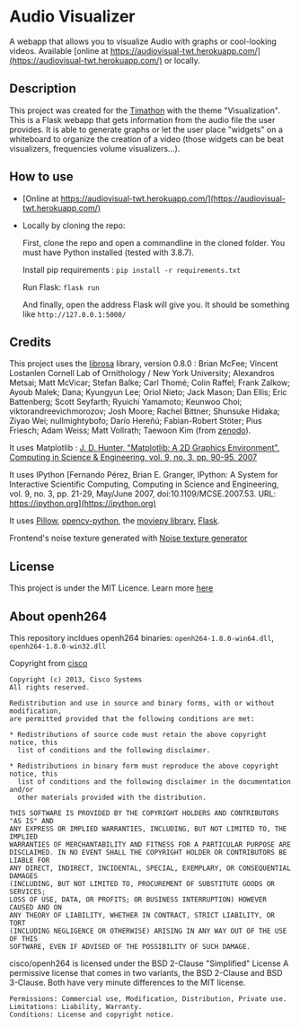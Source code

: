 # Audio Visualizer

A webapp that allows you to visualize Audio with graphs or cool-looking videos.
Available [online at https://audiovisual-twt.herokuapp.com/](https://audiovisual-twt.herokuapp.com/) or locally.

## Description

This project was created for the [Timathon](https://twtcodejam.net/) with the theme "Visualization".
This is a Flask webapp that gets information from the audio file the user provides. It is able to generate graphs or let the user place "widgets" on a whiteboard to organize the creation of a video (those widgets can be beat visualizers, frequencies volume visualizers...).

## How to use
- [Online at https://audiovisual-twt.herokuapp.com/](https://audiovisual-twt.herokuapp.com/)

- Locally by cloning the repo:

  First, clone the repo and open a commandline in the cloned folder. You must have Python installed (tested with 3.8.7).

  Install pip requirements : `pip install -r requirements.txt`

  Run Flask: `flask run`

  And finally, open the address Flask will give you. It should be something like `http://127.0.0.1:5000/`

## Credits

This project uses the [librosa](https://github.com/librosa/librosa) library, version 0.8.0 : Brian McFee; Vincent Lostanlen
Cornell Lab of Ornithology / New York University; Alexandros Metsai; Matt McVicar; Stefan Balke; Carl Thomé; Colin Raffel; Frank Zalkow; Ayoub Malek; Dana; Kyungyun Lee; Oriol Nieto; Jack Mason; Dan Ellis; Eric Battenberg; Scott Seyfarth; Ryuichi Yamamoto; Keunwoo Choi; viktorandreevichmorozov; Josh Moore; Rachel Bittner; Shunsuke Hidaka; Ziyao Wei; nullmightybofo; Darío Hereñú; Fabian-Robert Stöter; Pius Friesch; Adam Weiss; Matt Vollrath; Taewoon Kim (from [zenodo](https://zenodo.org/record/3955228)).

It uses Matplotlib : [J. D. Hunter, "Matplotlib: A 2D Graphics Environment", Computing in Science & Engineering, vol. 9, no. 3, pp. 90-95, 2007](https://doi.org/10.1109/MCSE.2007.55)

It uses IPython [Fernando Pérez, Brian E. Granger, IPython: A System for Interactive Scientific Computing, Computing in Science and Engineering, vol. 9, no. 3, pp. 21-29, May/June 2007, doi:10.1109/MCSE.2007.53. URL: https://ipython.org](https://ipython.org)

It uses [Pillow](https://github.com/python-pillow/Pillow), [opencv-python](https://github.com/opencv/opencv-python), the [moviepy library](https://github.com/Zulko/moviepy), [Flask](https://flask.palletsprojects.com/en/1.1.x/).

Frontend's noise texture generated with [Noise texture generator](https://github.com/andrewckor/Noise-texture-generator)

## License

This project is under the MIT Licence. Learn more [here](LICENSE)

## About openh264
This repository incldues openh264 binaries: `openh264-1.8.0-win64.dll`, `openh264-1.8.0-win32.dll`

Copyright from [cisco](https://github.com/cisco/openh264)
```
Copyright (c) 2013, Cisco Systems
All rights reserved.

Redistribution and use in source and binary forms, with or without modification,
are permitted provided that the following conditions are met:

* Redistributions of source code must retain the above copyright notice, this
  list of conditions and the following disclaimer.

* Redistributions in binary form must reproduce the above copyright notice, this
  list of conditions and the following disclaimer in the documentation and/or
  other materials provided with the distribution.

THIS SOFTWARE IS PROVIDED BY THE COPYRIGHT HOLDERS AND CONTRIBUTORS "AS IS" AND
ANY EXPRESS OR IMPLIED WARRANTIES, INCLUDING, BUT NOT LIMITED TO, THE IMPLIED
WARRANTIES OF MERCHANTABILITY AND FITNESS FOR A PARTICULAR PURPOSE ARE
DISCLAIMED. IN NO EVENT SHALL THE COPYRIGHT HOLDER OR CONTRIBUTORS BE LIABLE FOR
ANY DIRECT, INDIRECT, INCIDENTAL, SPECIAL, EXEMPLARY, OR CONSEQUENTIAL DAMAGES
(INCLUDING, BUT NOT LIMITED TO, PROCUREMENT OF SUBSTITUTE GOODS OR SERVICES;
LOSS OF USE, DATA, OR PROFITS; OR BUSINESS INTERRUPTION) HOWEVER CAUSED AND ON
ANY THEORY OF LIABILITY, WHETHER IN CONTRACT, STRICT LIABILITY, OR TORT
(INCLUDING NEGLIGENCE OR OTHERWISE) ARISING IN ANY WAY OUT OF THE USE OF THIS
SOFTWARE, EVEN IF ADVISED OF THE POSSIBILITY OF SUCH DAMAGE.
```
cisco/openh264 is licensed under the BSD 2-Clause "Simplified" License
A permissive license that comes in two variants, the BSD 2-Clause and BSD 3-Clause. Both have very minute differences to the MIT license.
```
Permissions: Commercial use, Modification, Distribution, Private use.
Limitations: Liability, Warranty.
Conditions: License and copyright notice.
```
